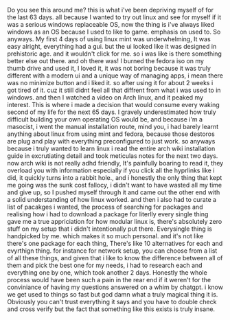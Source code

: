 Do you see this around me? this is what i've been depriving myself of for the last 63 days. all because I wanted to try out linux and see for myself if it was a serious windows replaceable OS, now the thing is i've always liked windows as an OS because I used to like to game. emphasis on used to. So anyways.  My first 4 days of using linux mint was underwhelming, It was easy alright, everything had a gui. 
but the ui looked like it was designed in prehistoric age. and it wouldn't click for me. so i was like is there something better else out there. and oh there was! I burned the fedora iso on my thumb drive and used it, I loved it, it was not boring because it was truly different with a modern ui and a unique way of managing apps, i mean there was no minimize button and i liked it. so after using it for about 2 weeks i got tired of it. cuz it still didnt feel all that diffrent from what i was used to in windows. and then I watched a video on Arch linux, and it peaked my interest. This is where i made a decision that would consume every waking second of my life for the next 65 days. I gravely underestimated how truly difficult building your own operating OS would be, and because i'm a masocist, i went the manual installation route, mind you, i had barely learnt anything about linux from using mint and fedora, because those destoros are plug and play with everything preconfigured to just work. so anyways because i truly wanted to learn linux i read the entire arch wiki installation guide in excrutiating detail and took meticulas notes for the next two days. now arch wiki is not really adhd friendly, It's painfully boaring to read it, they overload you with information especially if you click all the hyprlinks like i did, it quickly turns into a rabbit hole., and i honestly the only thing that kept me going was the sunk cost fallocy, i didn't want to have wasted all my time and give up, so I pushed myself through it and came out the other end with a solid understanding of how linux worked. and then i also had to curate a list of pacakges i wanted, the process of searching for packages and realising how i had to download a package for literlly every single thing gave me a true appriciation for how modular linux is, there's absolutely zero stuff on my setup that i didn't intentionally put there. Everysingle thing is handpicked by me. which makes it so much personal. and it's not like there's one package for each thing, There's like 10 alternatives for each and evyrthign thing. for instance for network setup, you can choose from a list of all these things, and given that i like to know the difference between all of them and pick the best one for my needs, i had to research each and everything one by one, which took another 2 days. Honestly the whole process would have been such a pain in the rear end if it weren't for the conviniance of having my questions answered on a whim by chatgpt. 
i know we get used to things so fast but god damn what a truly magical thing it is. Obviously you can't trust everything it says and you have to double check and cross verify but the fact that something like this exists is truly insane. 

